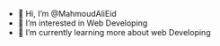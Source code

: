 - 👋 Hi, I’m @MahmoudAliEid
- 👀 I’m interested in Web Developing
- 🌱 I’m currently learning more about web Developing


<!---
MahmoudAliEid/MahmoudAliEid is a ✨ special ✨ repository because its `README.md` (this file) appears on your GitHub profile.
You can click the Preview link to take a look at your changes.
--->
